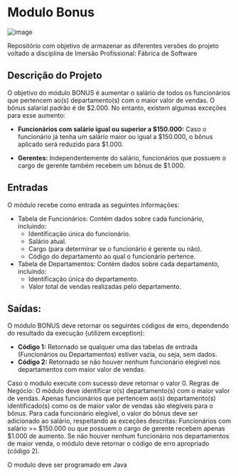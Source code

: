 <H1>Modulo Bonus</H1>

![image](https://github.com/user-attachments/assets/e7cc41ba-bcf0-4361-8c41-4fd2983f9d36)

<p>Repositório com objetivo de armazenar as diferentes versões do projeto voltado a disciplina de Imersão Profissional: Fábrica de Software</p>
<h2>Descrição do Projeto</h2>
<p>O objetivo do módulo BONUS é aumentar o salário de todos os funcionários que pertencem ao(s) departamento(s) com o maior valor de vendas. O bônus salarial padrão é de $2.000.
No entanto, existem algumas exceções para esse aumento:</p>
<ul>
  <li><strong>Funcionários com salário igual ou superior a $150.000:</strong> Caso o funcionário já tenha um salário maior ou igual a $150.000, o bônus aplicado será reduzido para $1.000.</p></li>
  <li><strong>Gerentes:</strong> Independentemente do salário, funcionários que possuem o cargo de gerente também recebem um bônus de $1.000.</li>
</ul>
<h2>Entradas</h2>
<p>O módulo recebe como entrada as seguintes informações:</p>
<ul>
  <li>Tabela de Funcionários: Contém dados sobre cada funcionário, incluindo:
      <ul>
        <li>Identificação única do funcionário.</li>
        <li>Salário atual.</li>
        <li>Cargo (para determinar se o funcionário é gerente ou não).</li>
        <li>Código do departamento ao qual o funcionário pertence.</li>
      </ul>
  </li>
  <li>Tabela de Departamentos: Contém dados sobre cada departamento, incluindo:
      <ul>
        <li>Identificação única do departamento.</li>
        <li>Valor total de vendas realizadas pelo departamento.</li>
      </ul>
  </li>
  </li>
</ul>
<h2>Saídas:</h2>
<p>O módulo BONUS deve retornar os seguintes códigos de erro, dependendo do resultado da execução (utilizem exception):</p>
<ul>
  <li><strong>Código 1:</strong> Retornado se qualquer uma das tabelas de entrada (Funcionários ou Departamentos) estiver vazia, ou seja, sem dados.</li>
  <li><strong>Código 2:</strong> Retornado se não houver nenhum funcionário elegível nos departamentos com maior valor de vendas.</li>
</ul>

Caso o modulo execute com sucesso deve retornar o valor 0.
Regras de Negócio:
O módulo deve identificar o(s) departamento(s) com o maior valor de vendas.
Apenas funcionários que pertencem ao(s) departamento(s) identificado(s) como os de maior valor de vendas são elegíveis para o bônus.
Para cada funcionário elegível, o valor do bônus deve ser adicionado ao salário, respeitando as exceções descritas:
Funcionários com salário >= $150.000 ou que possuem o cargo de gerente recebem apenas $1.000 de aumento.
Se não houver nenhum funcionário nos departamentos de maior venda, o módulo deve retornar o código de erro apropriado (código 2).

O modulo deve ser programado em Java
